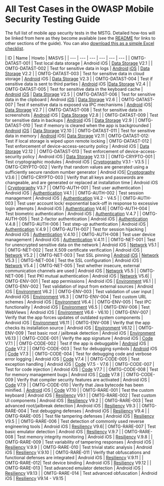 # All Test Cases in the OWASP Mobile Security Testing Guide

The full list of mobile app security tests in the MSTG. Detailed how-tos will be linked from here as they become available (see the [README](README.md) for links to other sections of the guide). You can also [download this as a simple Excel checklist](Checklist/OWASP-MSTG-Mobile-AppSec-Tests.xlsx).

| ID | Name | Howto | MASVS |
| --- | --- | --- | --- | --- | --- |
| OMTG-DATAST-001 | Test local data storage | Android iOS | [Data Storage](https://github.com/OWASP/owasp-masvs/blob/master/Document/0x07-V2-Data_Storage_and_Privacy_requirements.md) V2.1 |
| OMTG-DATAST-002 | Test for sensitive data in logs | [Android](Document/Testcases/0x01a_OMTG-DATAST_Android.md#OMTG-DATAST-002) [iOS](Document/Testcases/0x02a_OMTG-DATAST_iOS.md#OMTG-DATAST-002) | [Data Storage](https://github.com/OWASP/owasp-masvs/blob/master/Document/0x07-V2-Data_Storage_and_Privacy_requirements.md) V2.2 |
| OMTG-DATAST-003 | Test for sensitive data in cloud storage | [Android](Document/Testcases/0x01a_OMTG-DATAST_Android.md#OMTG-DATAST-003) iOS | [Data Storage](https://github.com/OWASP/owasp-masvs/blob/master/Document/0x07-V2-Data_Storage_and_Privacy_requirements.md) V2.3 |
| OMTG-DATAST-004 | Test if sensitive data is sent to third parties | [Android](Document/Testcases/0x01a_OMTG-DATAST_Android.md#OMTG-DATAST-004) iOS |[Data Storage](https://github.com/OWASP/owasp-masvs/blob/master/Document/0x07-V2-Data_Storage_and_Privacy_requirements.md) V2.4 |
| OMTG-DATAST-005 | Test for sensitive data in the keyboard cache | [Android](Document/Testcases/0x01a_OMTG-DATAST_Android.md#OMTG-DATAST-005) [iOS](Document/Testcases/0x02a_OMTG-DATAST_iOS.md#OMTG-DATAST-005) | [Data Storage](https://github.com/OWASP/owasp-masvs/blob/master/Document/0x07-V2-Data_Storage_and_Privacy_requirements.md) V2.5 |
| OMTG-DATAST-006 | Test for sensitive data in the clipboard  |  Android [iOS](Document/Testcases/0x02a_OMTG-DATAST_iOS.md#OMTG-DATAST-006) | [Data Storage](https://github.com/OWASP/owasp-masvs/blob/master/Document/0x07-V2-Data_Storage_and_Privacy_requirements.md) V2.6 |
| OMTG-DATAST-007 | Test if sensitive data is exposed via IPC mechanisms | [Android](Document/Testcases/0x01a_OMTG-DATAST_Android.md#OMTG-DATAST-007) iOS| [Data Storage](https://github.com/OWASP/owasp-masvs/blob/master/Document/0x07-V2-Data_Storage_and_Privacy_requirements.md) V2.7 |
| OMTG-DATAST-008 | Test for sensitive data in screenshots |  [Android](Document/Testcases/0x01a_OMTG-DATAST_Android.md#OMTG-DATAST-008) iOS | [Data Storage](https://github.com/OWASP/owasp-masvs/blob/master/Document/0x07-V2-Data_Storage_and_Privacy_requirements.md) V2.8 |
| OMTG-DATAST-009 | Test for sensitive data in backups | [Android](Document/Testcases/0x01a_OMTG-DATAST_Android.md#OMTG-DATAST-009) iOS | [Data Storage](https://github.com/OWASP/owasp-masvs/blob/master/Document/0x07-V2-Data_Storage_and_Privacy_requirements.md) V2.9 |
| OMTG-DATAST-010 | Test if memory is cleared when the app is backgrounded | [Android](Document/Testcases/0x01a_OMTG-DATAST_Android.md#OMTG-DATAST-010) [iOS](Document/Testcases/0x02a_OMTG-DATAST_iOS.md#OMTG-DATAST-010) | [Data Storage](https://github.com/OWASP/owasp-masvs/blob/master/Document/0x07-V2-Data_Storage_and_Privacy_requirements.md) V2.10 |
| OMTG-DATAST-011 | Test for sensitive data in memory | [Android](Document/Testcases/0x01a_OMTG-DATAST_Android.md#OMTG-DATAST-011) iOS| [Data Storage](https://github.com/OWASP/owasp-masvs/blob/master/Document/0x07-V2-Data_Storage_and_Privacy_requirements.md) V2.11 |
OMTG-DATAST-012: Test if local storage is wiped upon remote locking
| OMTG-DATAST-012 | Test enforcement of device-access-security policy |  Android iOS | [Data Storage](https://github.com/OWASP/owasp-masvs/blob/master/Document/0x07-V2-Data_Storage_and_Privacy_requirements.md) V2.12 |
| OMTG-DATAST-013 | Test enforcement of device-access-security policy |  Android iOS | [Data Storage](https://github.com/OWASP/owasp-masvs/blob/master/Document/0x07-V2-Data_Storage_and_Privacy_requirements.md) V2.13 |
| OMTG-CRYPTO-001 | Test cryptographic modules |  Android iOS | [Cryptography](https://github.com/OWASP/owasp-masvs/blob/master/Document/0x08-V3-Cryptography_Verification_Requirements.md) V3.1 - V3.5 |
| OMTG-CRYPTO-002 | Verify that random values are generated using a sufficiently secure random number generator | Android iOS| [Cryptography](https://github.com/OWASP/owasp-masvs/blob/master/Document/0x08-V3-Cryptography_Verification_Requirements.md) V3.6 |
| OMTG-CRYPTO-003 | Verify that all keys and passwords are changeable, and are generated or replaced at installation time | Android iOS | [Cryptography](https://github.com/OWASP/owasp-masvs/blob/master/Document/0x08-V3-Cryptography_Verification_Requirements.md) V3.7 |
| OMTG-AUTH-001 | Test user authentication |  Android iOS | [Authentication](https://github.com/OWASP/owasp-masvs/blob/master/Document/0x09-V4-Authentication_and_Session_Management%20Requirements.md) V4.1 |
| OMTG-AUTH-002 | Test session management |  Android iOS | [Authentication](https://github.com/OWASP/owasp-masvs/blob/master/Document/0x09-V4-Authentication_and_Session_Management%20Requirements.md) V4.2 - V4.5 |
| OMTG-AUTH-003 | Test user account lock/ exponential back-off in response to excessive login attempts |  Android iOS | [Authentication](https://github.com/OWASP/owasp-masvs/blob/master/Document/0x09-V4-Authentication_and_Session_Management%20Requirements.md) V4.6|
| OMTG-AUTH-004 | Test biometric authentication |  Android iOS | [Authentication](https://github.com/OWASP/owasp-masvs/blob/master/Document/0x09-V4-Authentication_and_Session_Management%20Requirements.md) V.4.7 |
| OMTG-AUTH-005 | Test 2-factor authentication |  Android iOS | [Authentication](https://github.com/OWASP/owasp-masvs/blob/master/Document/0x09-V4-Authentication_and_Session_Management%20Requirements.md) V.4.8 |
| OMTG-AUTH-006 | Test step-up authentication |  Android iOS | [Authentication](https://github.com/OWASP/owasp-masvs/blob/master/Document/0x09-V4-Authentication_and_Session_Management%20Requirements.md) V.4.9 |
| OMTG-AUTH-007 | Test for session hijacking |  Android iOS | [Authentication](https://github.com/OWASP/owasp-masvs/blob/master/Document/0x09-V4-Authentication_and_Session_Management%20Requirements.md) V.4.10 |
| OMTG-AUTH-008 | Test user device management |  Android iOS | [Authentication](https://github.com/OWASP/owasp-masvs/blob/master/Document/0x09-V4-Authentication_and_Session_Management%20Requirements.md) V.4.11 |
| OMTG-NET-001 | Test for unencrypted sensitive data on the network |  Android iOS | [Network](https://github.com/OWASP/owasp-masvs/blob/master/Document/0x10-V5_Network_communication_requirements.md) V5.1 |
| OMTG-NET-002 | Test X.509 certificate verification |  Android iOS | [Network](https://github.com/OWASP/owasp-masvs/blob/master/Document/0x10-V5_Network_communication_requirements.md) V5.2 |
| OMTG-NET-003 | Test SSL pinning |  [Android](Document/Testcases/0x01d_OMTG-NET_Android.md#OMTG-NET-003) [iOS](Document/Testcases/0x02d_OMTG-NET_iOS.md#OMTG-NET-003) | [Network](https://github.com/OWASP/owasp-masvs/blob/master/Document/0x10-V5_Network_communication_requirements.md) V5.3 |
| OMTG-NET-004 | Test the SSL configuration |  Android iOS | [Network](https://github.com/OWASP/owasp-masvs/blob/master/Document/0x10-V5_Network_communication_requirements.md) V5.4 |
| OMTG-NET-005 | Test whether insecure, external communication channels are used | Android iOS | [Network](https://github.com/OWASP/owasp-masvs/blob/master/Document/0x10-V5_Network_communication_requirements.md) V5.5 |
| OMTG-NET-006 | Test PKI mutual authentication |  Android iOS | [Network](https://github.com/OWASP/owasp-masvs/blob/master/Document/0x10-V5_Network_communication_requirements.md) V5.6|
| OMTG-ENV-001 | Test app permissions |  Android iOS | [Environment](https://github.com/OWASP/owasp-masvs/blob/master/Document/0x11-V6_Interaction_with_the_environment.md) V6.1 |
| OMTG-ENV-002 | Test validation of input from external sources |  Android iOS | [Environment](https://github.com/OWASP/owasp-masvs/blob/master/Document/0x11-V6_Interaction_with_the_environment.md) V6.2  |
| OMTG-ENV-003 | Test validation of user input |  Android iOS | [Environment](https://github.com/OWASP/owasp-masvs/blob/master/Document/0x11-V6_Interaction_with_the_environment.md) V6.3  |
| OMTG-ENV-004 | Test custom URL schemes |  Android iOS |  [Environment](https://github.com/OWASP/owasp-masvs/blob/master/Document/0x11-V6_Interaction_with_the_environment.md) V6.4  |
| OMTG-ENV-005 | Test IPC functionality | Android iOS | [Environment](https://github.com/OWASP/owasp-masvs/blob/master/Document/0x11-V6_Interaction_with_the_environment.md) V6.5  |
| OMTG-ENV-006 | Test WebViews |  Android iOS | [Environment](https://github.com/OWASP/owasp-masvs/blob/master/Document/0x11-V6_Interaction_with_the_environment.md) V6.6 - V6.10 |
| OMTG-ENV-007 | Verify that the app forces updates of outdated system components |  Android iOS | [Environment](https://github.com/OWASP/owasp-masvs/blob/master/Document/0x11-V6_Interaction_with_the_environment.md) V6.11 |
| OMTG-ENV-008 | Verify that the app checks its installation source |  Android iOS | [Environment](https://github.com/OWASP/owasp-masvs/blob/master/Document/0x11-V6_Interaction_with_the_environment.md) V6.12  |
| OMTG-ENV-009 | Test basic root / jailbreak detection |  Android iOS | [Environment](https://github.com/OWASP/owasp-masvs/blob/master/Document/0x11-V6_Interaction_with_the_environment.md) V6.13 |
| OMTG-CODE-001 | Verify the app signature |  Android iOS | [Code](https://github.com/OWASP/owasp-masvs/blob/master/Document/0x12-V7-Code_quality_and_build_setting_requirements.md) V7.1 |
| OMTG-CODE-002 | Test if the app is debuggable | [Android](https://github.com/OWASP/owasp-masvs/blob/master/Document/Testcases/0x01f_OMTG-CODE_Android.md#OMTG-CODE-002) iOS | [Code](Document/0x12-V7-Code_quality_and_build_setting_requirements.md) V7.2 |
| OMTG-CODE-003 | Test for debugging symbols |  [Android](https://github.com/OWASP/owasp-masvs/blob/master/Document/Testcases/0x01f_OMTG-CODE_Android.md#OMTG-CODE-003) iOS | [Code](Document/0x12-V7-Code_quality_and_build_setting_requirements.md) V7.3 |
| OMTG-CODE-004 | Test for debugging code and verbose error logging | Android iOS | [Code](https://github.com/OWASP/owasp-masvs/blob/master/Document/0x12-V7-Code_quality_and_build_setting_requirements.md) V7.4 |
| OMTG-CODE-005 | Test exception handling |  Android iOS | [Code](https://github.com/OWASP/owasp-masvs/blob/master/Document/0x12-V7-Code_quality_and_build_setting_requirements.md) V7.5 - V7.6 |
| OMTG-CODE-007 | Test for code injection |  Android iOS | [Code](https://github.com/OWASP/owasp-masvs/blob/master/Document/0x12-V7-Code_quality_and_build_setting_requirements.md) V7.7 |
| OMTG-CODE-008 | Test for memory management bugs |  Android iOS | [Code](https://github.com/OWASP/owasp-masvs/blob/master/Document/0x12-V7-Code_quality_and_build_setting_requirements.md) V7.8 |
| OMTG-CODE-009 | Verify that compiler security features are activated |  Android iOS | [Code](https://github.com/OWASP/owasp-masvs/blob/master/Document/0x12-V7-Code_quality_and_build_setting_requirements.md) V7.9 |
| OMTG-CODE-010 | Verify that Java bytecode has been minified. |  [Android](Document/Testcases/0x01f_OMTG-CODE_Android.md#OMTG-CODE-010) iOS | [Code](https://github.com/OWASP/owasp-masvs/blob/master/Document/0x12-V7-Code_quality_and_build_setting_requirements.md) V7.10 |
| OMTG-RARE-001 | Test the custom keyboard |  Android iOS | [Resiliency](https://github.com/OWASP/owasp-masvs/blob/master/Document/0x15-V9-Resiliency_Against_Reverse_Engineering_Requirements.md) V9.1 |
| OMTG-RARE-002 | Test custom UI components |  Android iOS | [Resiliency](https://github.com/OWASP/owasp-masvs/blob/master/Document/0x15-V9-Resiliency_Against_Reverse_Engineering_Requirements.md) V9.2 |
| OMTG-RARE-003 | Test advanced root/jailbreak detection |  Android iOS | [Resiliency](https://github.com/OWASP/owasp-masvs/blob/master/Document/0x15-V9-Resiliency_Against_Reverse_Engineering_Requirements.md) V9.3 |
| OMTG-RARE-004 | Test debugging defenses |  Android iOS | [Resiliency](https://github.com/OWASP/owasp-masvs/blob/master/Document/0x15-V9-Resiliency_Against_Reverse_Engineering_Requirements.md) V9.4 |
| OMTG-RARE-005 | Test file tampering defenses | Android iOS | [Resiliency](https://github.com/OWASP/owasp-masvs/blob/master/Document/0x15-V9-Resiliency_Against_Reverse_Engineering_Requirements.md) V9.5 |
| OMTG-RARE-006 | Test detection of commonly used reverse engineering tools |  Android iOS | [Resiliency](https://github.com/OWASP/owasp-masvs/blob/master/Document/0x15-V9-Resiliency_Against_Reverse_Engineering_Requirements.md) V9.6|
| OMTG-RARE-007 | Test basic emulator detection |  Android iOS | [Resiliency](https://github.com/OWASP/owasp-masvs/blob/master/Document/0x15-V9-Resiliency_Against_Reverse_Engineering_Requirements.md) V.9.7 |
| OMTG-RARE-008 | Test memory integrity monitoring |  Android iOS | [Resiliency](https://github.com/OWASP/owasp-masvs/blob/master/Document/0x15-V9-Resiliency_Against_Reverse_Engineering_Requirements.md) V.9.8 |
| OMTG-RARE-009 | Test variability of tampering responses |  Android iOS | [Resiliency](https://github.com/OWASP/owasp-masvs/blob/master/Document/0x15-V9-Resiliency_Against_Reverse_Engineering_Requirements.md) V.9.9 |
| OMTG-RARE-010 | Test trivial static analysis |  Android iOS | [Resiliency](https://github.com/OWASP/owasp-masvs/blob/master/Document/0x15-V9-Resiliency_Against_Reverse_Engineering_Requirements.md) V.9.10 |
| OMTG-RARE-011 | Verify that obfuscations and functional defenses are integrated |  Android iOS | [Resiliency](https://github.com/OWASP/owasp-masvs/blob/master/Document/0x15-V9-Resiliency_Against_Reverse_Engineering_Requirements.md) V.9.11 |
| OMTG-RARE-012| Test device binding |  Android iOS | [Resiliency](https://github.com/OWASP/owasp-masvs/blob/master/Document/0x15-V9-Resiliency_Against_Reverse_Engineering_Requirements.md) V9.12 |
| OMTG-RARE-013 | Test advanced emulator detection |  Android iOS | [Resiliency](https://github.com/OWASP/owasp-masvs/blob/master/Document/0x15-V9-Resiliency_Against_Reverse_Engineering_Requirements.md) V9.13 |
| OMTG-RARE-014 | Test advanced obfuscation |  Android iOS | [Resiliency](https://github.com/OWASP/owasp-masvs/blob/master/Document/0x15-V9-Resiliency_Against_Reverse_Engineering_Requirements.md) V9.14 - V9.15 |


